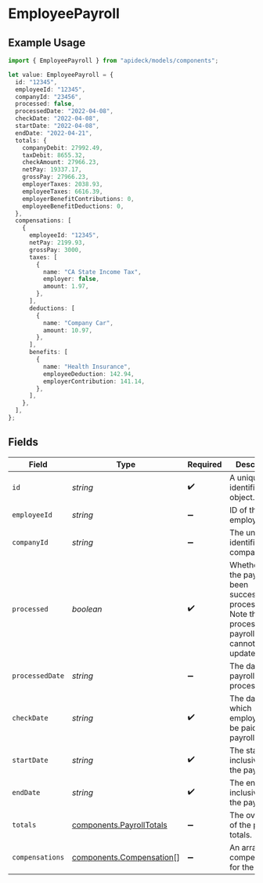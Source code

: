 # EmployeePayroll

## Example Usage

```typescript
import { EmployeePayroll } from "apideck/models/components";

let value: EmployeePayroll = {
  id: "12345",
  employeeId: "12345",
  companyId: "23456",
  processed: false,
  processedDate: "2022-04-08",
  checkDate: "2022-04-08",
  startDate: "2022-04-08",
  endDate: "2022-04-21",
  totals: {
    companyDebit: 27992.49,
    taxDebit: 8655.32,
    checkAmount: 27966.23,
    netPay: 19337.17,
    grossPay: 27966.23,
    employerTaxes: 2038.93,
    employeeTaxes: 6616.39,
    employerBenefitContributions: 0,
    employeeBenefitDeductions: 0,
  },
  compensations: [
    {
      employeeId: "12345",
      netPay: 2199.93,
      grossPay: 3000,
      taxes: [
        {
          name: "CA State Income Tax",
          employer: false,
          amount: 1.97,
        },
      ],
      deductions: [
        {
          name: "Company Car",
          amount: 10.97,
        },
      ],
      benefits: [
        {
          name: "Health Insurance",
          employeeDeduction: 142.94,
          employerContribution: 141.14,
        },
      ],
    },
  ],
};
```

## Fields

| Field                                                                                                       | Type                                                                                                        | Required                                                                                                    | Description                                                                                                 | Example                                                                                                     |
| ----------------------------------------------------------------------------------------------------------- | ----------------------------------------------------------------------------------------------------------- | ----------------------------------------------------------------------------------------------------------- | ----------------------------------------------------------------------------------------------------------- | ----------------------------------------------------------------------------------------------------------- |
| `id`                                                                                                        | *string*                                                                                                    | :heavy_check_mark:                                                                                          | A unique identifier for an object.                                                                          | 12345                                                                                                       |
| `employeeId`                                                                                                | *string*                                                                                                    | :heavy_minus_sign:                                                                                          | ID of the employee                                                                                          | 12345                                                                                                       |
| `companyId`                                                                                                 | *string*                                                                                                    | :heavy_minus_sign:                                                                                          | The unique identifier of the company.                                                                       | 23456                                                                                                       |
| `processed`                                                                                                 | *boolean*                                                                                                   | :heavy_check_mark:                                                                                          | Whether or not the payroll has been successfully processed. Note that processed payrolls cannot be updated. | false                                                                                                       |
| `processedDate`                                                                                             | *string*                                                                                                    | :heavy_minus_sign:                                                                                          | The date the payroll was processed.                                                                         | 2022-04-08                                                                                                  |
| `checkDate`                                                                                                 | *string*                                                                                                    | :heavy_check_mark:                                                                                          | The date on which employees will be paid for the payroll.                                                   | 2022-04-08                                                                                                  |
| `startDate`                                                                                                 | *string*                                                                                                    | :heavy_check_mark:                                                                                          | The start date, inclusive, of the pay period.                                                               | 2022-04-08                                                                                                  |
| `endDate`                                                                                                   | *string*                                                                                                    | :heavy_check_mark:                                                                                          | The end date, inclusive, of the pay period.                                                                 | 2022-04-21                                                                                                  |
| `totals`                                                                                                    | [components.PayrollTotals](../../models/components/payrolltotals.md)                                        | :heavy_minus_sign:                                                                                          | The overview of the payroll totals.                                                                         |                                                                                                             |
| `compensations`                                                                                             | [components.Compensation](../../models/components/compensation.md)[]                                        | :heavy_minus_sign:                                                                                          | An array of compensations for the payroll.                                                                  |                                                                                                             |